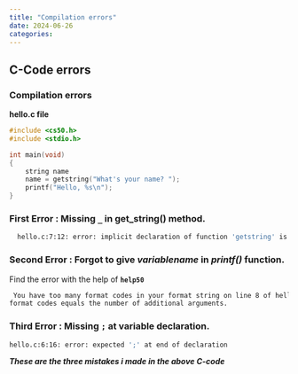 ```yaml
---
title: "Compilation errors"
date: 2024-06-26
categories:
---
```

## C-Code errors
### Compilation errors
 **hello.c file**
```c
#include <cs50.h>
#include <stdio.h>

int main(void)
{
    string name
    name = getstring("What's your name? ");
    printf("Hello, %s\n");
}
```
### First Error :   Missing  `_`  in **get_string()** method.
```bash
  hello.c:7:12: error: implicit declaration of function 'getstring' is invalid in C99
```
### Second Error :  Forgot to give  _**variablename**_  in  _**printf()**_  function. 
Find the error with the help of **`help50`**
```bash
 You have too many format codes in your format string on line 8 of hello.c. Be sure that the number of
format codes equals the number of additional arguments.
```
### Third Error  :  Missing  `;` at variable declaration.
```bash
hello.c:6:16: error: expected ';' at end of declaration
```
_**These are the three mistakes i made in the above C-code**_

